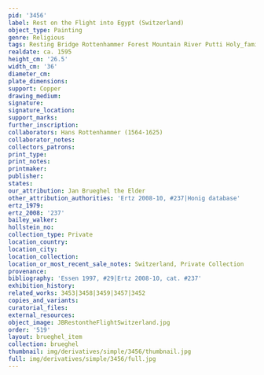 ```yaml
---
pid: '3456'
label: Rest on the Flight into Egypt (Switzerland)
object_type: Painting
genre: Religious
tags: Resting Bridge Rottenhammer Forest Mountain River Putti Holy_family New_Testament
realdate: ca. 1595
height_cm: '26.5'
width_cm: '36'
diameter_cm: 
plate_dimensions: 
support: Copper
drawing_medium: 
signature: 
signature_location: 
support_marks: 
further_inscription: 
collaborators: Hans Rottenhammer (1564-1625)
collaborator_notes: 
collectors_patrons: 
print_type: 
print_notes: 
printmaker: 
publisher: 
states: 
our_attribution: Jan Brueghel the Elder
other_attribution_authorities: 'Ertz 2008-10, #237|Honig database'
ertz_1979: 
ertz_2008: '237'
bailey_walker: 
hollstein_no: 
collection_type: Private
location_country: 
location_city: 
location_collection: 
location_or_most_recent_sale_notes: Switzerland, Private Collection
provenance: 
bibliography: 'Essen 1997, #29|Ertz 2008-10, cat. #237'
exhibition_history: 
related_works: 3453|3458|3459|3457|3452
copies_and_variants: 
curatorial_files: 
external_resources: 
object_image: JBRestontheFlightSwitzerland.jpg
order: '519'
layout: brueghel_item
collection: brueghel
thumbnail: img/derivatives/simple/3456/thumbnail.jpg
full: img/derivatives/simple/3456/full.jpg
---
```


